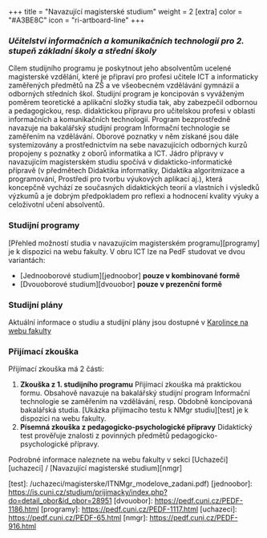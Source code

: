 +++
title = "Navazující magisterské studium"
weight = 2
[extra]
color = "#A3BE8C"
icon = "ri-artboard-line"
+++

### *Učitelství informačních a komunikačních technologií pro 2. stupeň základní školy a střední školy*
Cílem studijního programu je poskytnout jeho absolventům ucelené magisterské vzdělání, které je připraví pro profesi učitele ICT a informaticky zaměřených předmětů na ZŠ a ve všeobecném vzdělávání gymnázií a odborných středních škol. Studijní program je koncipován s vyváženým poměrem teoretické a aplikační složky studia tak, aby zabezpečil odbornou a pedagogickou, resp. didaktickou přípravu pro učitelskou profesi v oblasti informačních a komunikačních technologií. Program bezprostředně navazuje na bakalářský studijní program Informační technologie se zaměřením na vzdělávání. Oborové poznatky v něm získané jsou dále systemizovány a prostřednictvím na sebe navazujících odborných kurzů propojeny s poznatky z oborů informatika a ICT. Jádro přípravy v navazujícím magisterském studiu spočívá v didakticko-informatické přípravě (v předmětech Didaktika informatiky, Didaktika algoritmizace a programování, Prostředí pro tvorbu výukových aplikací aj.), která koncepčně vychází ze současných didaktických teorií a vlastních i výsledků výzkumů a je dobrým předpokladem pro reflexi a hodnocení kvality výuky a celoživotní učení absolventů.

### Studijní programy
[Přehled možností studia v navazujícím magisterském programu][programy] je k dispozici na webu fakulty.
V obru ICT lze na PedF studovat ve dvou variantách:

- [Jednooborové studium][jednoobor] **pouze v kombinované formě**
- [Dvouoborové studium][dvouobor] **pouze v prezenční formě**

### Studijní plány

Aktuální informace o studiu a studijní plány jsou dostupné v [Karolince na webu fakulty][karolinka]

### Přijímací zkouška
Přijímací zkouška má 2 části:
1. **Zkouška z 1. studijního programu** Přijímací zkouška má praktickou formu. Obsahově navazuje na bakalářský studijní program Informační technologie se zaměřením na vzdělávání, resp. Obdobně koncipovaná bakalářská studia. [Ukázka přijímacího testu k NMgr studiu][test] je k dispozici na webu fakulty.
2. **Písemná zkouška z pedagogicko-psychologické přípravy** Didaktický test prověřuje znalosti z povinných předmětů pedagogicko-psychologické přípravy.

Podrobné informace naleznete na webu fakulty v sekci [Uchazeči][uchazeci] / [Navazující magisterské studium][nmgr]

[karolinka]: https://pedf.cuni.cz/PEDF-216.html
[test]: /uchazeci/magisterske/ITNMgr_modelove_zadani.pdf)
[jednoobor]: https://is.cuni.cz/studium/prijimacky/index.php?do=detail_obor&id_obor=28951
[dvouobor]: https://pedf.cuni.cz/PEDF-1186.html
[programy]: https://pedf.cuni.cz/PEDF-1117.html
[uchazeci]: https://pedf.cuni.cz/PEDF-65.html
[nmgr]: https://pedf.cuni.cz/PEDF-916.html

